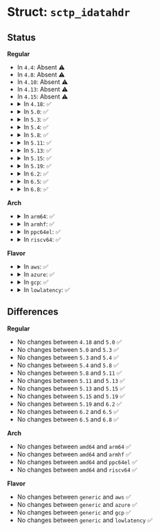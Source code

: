 # Struct: <code>sctp_idatahdr</code>

## Status
<b>Regular</b>
<ul>
<li>
In <code>4.4</code>: Absent ⚠️
</li>
<li>
In <code>4.8</code>: Absent ⚠️
</li>
<li>
In <code>4.10</code>: Absent ⚠️
</li>
<li>
In <code>4.13</code>: Absent ⚠️
</li>
<li>
In <code>4.15</code>: Absent ⚠️
</li>
<li>
<details>
<summary>In <code>4.18</code>: ✅</summary>

```c
struct sctp_idatahdr {
    __be32 tsn;
    __be16 stream;
    __be16 reserved;
    __be32 mid;
    __u32 ppid;
    __be32 fsn;
    __u8 payload[0];
};
```
</details>
</li>
<li>
<details>
<summary>In <code>5.0</code>: ✅</summary>

```c
struct sctp_idatahdr {
    __be32 tsn;
    __be16 stream;
    __be16 reserved;
    __be32 mid;
    __u32 ppid;
    __be32 fsn;
    __u8 payload[0];
};
```
</details>
</li>
<li>
<details>
<summary>In <code>5.3</code>: ✅</summary>

```c
struct sctp_idatahdr {
    __be32 tsn;
    __be16 stream;
    __be16 reserved;
    __be32 mid;
    __u32 ppid;
    __be32 fsn;
    __u8 payload[0];
};
```
</details>
</li>
<li>
<details>
<summary>In <code>5.4</code>: ✅</summary>

```c
struct sctp_idatahdr {
    __be32 tsn;
    __be16 stream;
    __be16 reserved;
    __be32 mid;
    __u32 ppid;
    __be32 fsn;
    __u8 payload[0];
};
```
</details>
</li>
<li>
<details>
<summary>In <code>5.8</code>: ✅</summary>

```c
struct sctp_idatahdr {
    __be32 tsn;
    __be16 stream;
    __be16 reserved;
    __be32 mid;
    __u32 ppid;
    __be32 fsn;
    __u8 payload[0];
};
```
</details>
</li>
<li>
<details>
<summary>In <code>5.11</code>: ✅</summary>

```c
struct sctp_idatahdr {
    __be32 tsn;
    __be16 stream;
    __be16 reserved;
    __be32 mid;
    __u32 ppid;
    __be32 fsn;
    __u8 payload[0];
};
```
</details>
</li>
<li>
<details>
<summary>In <code>5.13</code>: ✅</summary>

```c
struct sctp_idatahdr {
    __be32 tsn;
    __be16 stream;
    __be16 reserved;
    __be32 mid;
    __u32 ppid;
    __be32 fsn;
    __u8 payload[0];
};
```
</details>
</li>
<li>
<details>
<summary>In <code>5.15</code>: ✅</summary>

```c
struct sctp_idatahdr {
    __be32 tsn;
    __be16 stream;
    __be16 reserved;
    __be32 mid;
    __u32 ppid;
    __be32 fsn;
    __u8 payload[0];
};
```
</details>
</li>
<li>
<details>
<summary>In <code>5.19</code>: ✅</summary>

```c
struct sctp_idatahdr {
    __be32 tsn;
    __be16 stream;
    __be16 reserved;
    __be32 mid;
    __u32 ppid;
    __be32 fsn;
    __u8 payload[0];
};
```
</details>
</li>
<li>
<details>
<summary>In <code>6.2</code>: ✅</summary>

```c
struct sctp_idatahdr {
    __be32 tsn;
    __be16 stream;
    __be16 reserved;
    __be32 mid;
    __u32 ppid;
    __be32 fsn;
    __u8 payload[0];
};
```
</details>
</li>
<li>
<details>
<summary>In <code>6.5</code>: ✅</summary>

```c
struct sctp_idatahdr {
    __be32 tsn;
    __be16 stream;
    __be16 reserved;
    __be32 mid;
    __u32 ppid;
    __be32 fsn;
    __u8 payload[0];
};
```
</details>
</li>
<li>
<details>
<summary>In <code>6.8</code>: ✅</summary>

```c
struct sctp_idatahdr {
    __be32 tsn;
    __be16 stream;
    __be16 reserved;
    __be32 mid;
    __u32 ppid;
    __be32 fsn;
    __u8 payload[0];
};
```
</details>
</li>
</ul>
<b>Arch</b>
<ul>
<li>
<details>
<summary>In <code>arm64</code>: ✅</summary>

```c
struct sctp_idatahdr {
    __be32 tsn;
    __be16 stream;
    __be16 reserved;
    __be32 mid;
    __u32 ppid;
    __be32 fsn;
    __u8 payload[0];
};
```
</details>
</li>
<li>
<details>
<summary>In <code>armhf</code>: ✅</summary>

```c
struct sctp_idatahdr {
    __be32 tsn;
    __be16 stream;
    __be16 reserved;
    __be32 mid;
    __u32 ppid;
    __be32 fsn;
    __u8 payload[0];
};
```
</details>
</li>
<li>
<details>
<summary>In <code>ppc64el</code>: ✅</summary>

```c
struct sctp_idatahdr {
    __be32 tsn;
    __be16 stream;
    __be16 reserved;
    __be32 mid;
    __u32 ppid;
    __be32 fsn;
    __u8 payload[0];
};
```
</details>
</li>
<li>
<details>
<summary>In <code>riscv64</code>: ✅</summary>

```c
struct sctp_idatahdr {
    __be32 tsn;
    __be16 stream;
    __be16 reserved;
    __be32 mid;
    __u32 ppid;
    __be32 fsn;
    __u8 payload[0];
};
```
</details>
</li>
</ul>
<b>Flavor</b>
<ul>
<li>
<details>
<summary>In <code>aws</code>: ✅</summary>

```c
struct sctp_idatahdr {
    __be32 tsn;
    __be16 stream;
    __be16 reserved;
    __be32 mid;
    __u32 ppid;
    __be32 fsn;
    __u8 payload[0];
};
```
</details>
</li>
<li>
<details>
<summary>In <code>azure</code>: ✅</summary>

```c
struct sctp_idatahdr {
    __be32 tsn;
    __be16 stream;
    __be16 reserved;
    __be32 mid;
    __u32 ppid;
    __be32 fsn;
    __u8 payload[0];
};
```
</details>
</li>
<li>
<details>
<summary>In <code>gcp</code>: ✅</summary>

```c
struct sctp_idatahdr {
    __be32 tsn;
    __be16 stream;
    __be16 reserved;
    __be32 mid;
    __u32 ppid;
    __be32 fsn;
    __u8 payload[0];
};
```
</details>
</li>
<li>
<details>
<summary>In <code>lowlatency</code>: ✅</summary>

```c
struct sctp_idatahdr {
    __be32 tsn;
    __be16 stream;
    __be16 reserved;
    __be32 mid;
    __u32 ppid;
    __be32 fsn;
    __u8 payload[0];
};
```
</details>
</li>
</ul>

## Differences
<b>Regular</b>
<ul>
<li>
No changes between <code>4.18</code> and <code>5.0</code> ✅
</li>
<li>
No changes between <code>5.0</code> and <code>5.3</code> ✅
</li>
<li>
No changes between <code>5.3</code> and <code>5.4</code> ✅
</li>
<li>
No changes between <code>5.4</code> and <code>5.8</code> ✅
</li>
<li>
No changes between <code>5.8</code> and <code>5.11</code> ✅
</li>
<li>
No changes between <code>5.11</code> and <code>5.13</code> ✅
</li>
<li>
No changes between <code>5.13</code> and <code>5.15</code> ✅
</li>
<li>
No changes between <code>5.15</code> and <code>5.19</code> ✅
</li>
<li>
No changes between <code>5.19</code> and <code>6.2</code> ✅
</li>
<li>
No changes between <code>6.2</code> and <code>6.5</code> ✅
</li>
<li>
No changes between <code>6.5</code> and <code>6.8</code> ✅
</li>
</ul>
<b>Arch</b>
<ul>
<li>
No changes between <code>amd64</code> and <code>arm64</code> ✅
</li>
<li>
No changes between <code>amd64</code> and <code>armhf</code> ✅
</li>
<li>
No changes between <code>amd64</code> and <code>ppc64el</code> ✅
</li>
<li>
No changes between <code>amd64</code> and <code>riscv64</code> ✅
</li>
</ul>
<b>Flavor</b>
<ul>
<li>
No changes between <code>generic</code> and <code>aws</code> ✅
</li>
<li>
No changes between <code>generic</code> and <code>azure</code> ✅
</li>
<li>
No changes between <code>generic</code> and <code>gcp</code> ✅
</li>
<li>
No changes between <code>generic</code> and <code>lowlatency</code> ✅
</li>
</ul>
